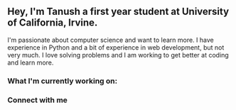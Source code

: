 
## Hey, I'm Tanush a first year student at University of California, Irvine.  
I'm passionate about computer science and want to learn more. I have experience in Python and a bit of experience in web development, but not very much.
I love solving problems and I am working to get better at coding and learn more. 

### What I'm currently working on:


### Connect with me
<!--
**TanushGo/TanushGo** is a ✨ _special_ ✨ repository because its `README.md` (this file) appears on your GitHub profile.

Here are some ideas to get you started:

- 🔭 I’m currently working on ...
- 🌱 I’m currently learning ...
- 👯 I’m looking to collaborate on ...
- 🤔 I’m looking for help with ...
- 💬 Ask me about ...
- 📫 How to reach me: ...
- 😄 Pronouns: ...
- ⚡ Fun fact: ...
-->
